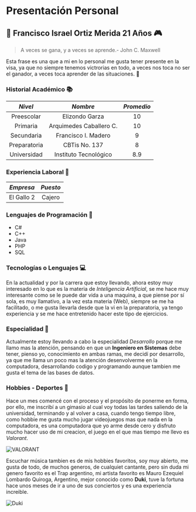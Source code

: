 # Presentación Personal

## :metal: Francisco Israel Ortiz Merida 21 Años :video_game:

> A veces se gana, y a veces se aprende.- John C. Maxwell

Esta frase es una que a mi en lo personal me gusta tener presente en la visa, ya que no siempre tenemos victrorias en todo, a veces nos toca no ser el ganador, a veces toca aprender de las situaciones. :muscle:

### __Historial Académico__ :books:

| _Nivel_      | _Nombre_                | _Promedio_ |
|:------------:|:-----------------------:|:----------:|
| Preescolar   | Elizondo Garza          | 10         |
| Primaria     | Arquimedes Caballero C. | 10         |
| Secundaria   | Francisco I. Madero     | 9          |
| Preparatoria | CBTis No. 137           | 8          |
| Universidad  | Instituto Tecnológico   | 8.9        |

### __Experiencia Laboral__ :walking:

| _Empresa_  | _Puesto_ |
|:----------:|:--------:|
| El Gallo 2 | Cajero   |

### __Lenguajes de Programación__ :floppy_disk:

- C#
- C++
- Java
- PHP
- SQL

### __Tecnologías o Lenguajes__ :computer:

En la actualidad y por la carrera que estoy llevando, ahora estoy muy interesado en lo que es la materia de _Inteligencia Artificial_, se me hace muy interesante como se le puede dar vida a una maquina, a que piense por sí sola, es muy llamativo, a la vez esta materia (Web), siempre se me ha facilitado, o me gusta llevarla desde que la vi en la preparatoria, ya tengo experiencia y se me hace entretenido hacer este tipo de ejercicios.

### __Especialidad__ :beginner:

Actualmente estoy llevando a cabo la especialidad _Desarrollo_ porque me llamo mas la atención, pensando en que un __Ingeniero en Sistemas__ debe tener, pienso yo, conocimiento en ambas ramas, me decidí por desarrollo, ya que me llama un poco mas la atención desenvolverme en la computadora, desarrollando codigo y programando aunque tambien me gusta el tema de las bases de datos.

### __Hobbies - Deportes__ :muscle:

Hace un mes comencé con el proceso y el propósito de ponerme en forma, por ello, me inscribí a un gimasio al cual voy todas las tardes saliendo de la universidad, terminando y al volver a casa, cuando tengo tiempo libre, como hobbie me gusta mucho jugar videojuegos mas que nada en la computadora, es una computadora que yo arme desde cero y disfruto mucho hacer uso de mi creacion, el juego en el que  mas tiempo me llevo es _Valorant_.

![VALORANT](https://th.bing.com/th/id/R.3575ebadc3e3a1237f177e39ab605377?rik=0UQ4e%2f7%2bERKpFA&pid=ImgRaw&r=0.JPG)

Escuchar música tambien es de mis hobbies favoritos, soy muy abierto, me gusta de todo, de muchos generos, de cualquiet cantante, pero sin duda mi genero favorito es el Trap argentino, mi artista favorito es Mauro Ezequiel Lombardo Quiroga, Argentino, mejor conocido como __Duki__, tuve la fortuna hace unos meses de ir a uno de sus conciertos y es una experiencia increible.

![Duki](https://th.bing.com/th/id/OIP.bR6dsRm8Vn9MaQI_8tfkpQAAAA?w=173&h=180&c=7&r=0&o=5&pid=1.7.jpg)